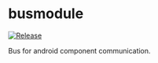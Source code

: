 # busmodule

[![Release](https://jitpack.io/v/AllBus/busmodule.svg)](https://jitpack.io/#AllBus/busmodule)

Bus for android component communication.